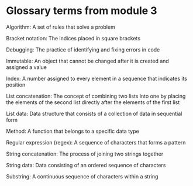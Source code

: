 # Glossary terms from module 3
Algorithm: A set of rules that solve a problem

Bracket notation: The indices placed in square brackets 

Debugging: The practice of identifying and fixing errors in code

Immutable: An object that cannot be changed after it is created and assigned a value

Index: A number assigned to every element in a sequence that indicates its position

List concatenation: The concept of combining two lists into one by placing the elements of the second list directly after the elements of the first list

List data: Data structure that consists of a collection of data in sequential form

Method: A function that belongs to a specific data type

Regular expression (regex): A sequence of characters that forms a pattern

String concatenation: The process of joining two strings together

String data: Data consisting of an ordered sequence of characters

Substring: A continuous sequence of characters within a string
